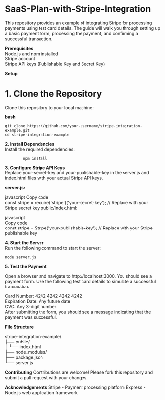 # **SaaS-Plan-with-Stripe-Integration**  
This repository provides an example of integrating Stripe for processing payments using test card details. The guide will walk you through setting up a basic payment form, processing the payment, and confirming a successful transaction.  

**Prerequisites**    
Node.js and npm installed  
Stripe account  
Stripe API keys (Publishable Key and Secret Key) 

**Setup**    
# **1. Clone the Repository**    
Clone this repository to your local machine:    

**bash**  

    git clone https://github.com/your-username/stripe-integration-example.git
    cd stripe-integration-example
    
**2. Install Dependencies**  
Install the required dependencies:  

            npm install
            
**3. Configure Stripe API Keys**  
Replace your-secret-key and your-publishable-key in the server.js and index.html files with your actual Stripe API keys.  

**server.js:**  

javascript 
Copy code  
const stripe = require('stripe')('your-secret-key'); // Replace with your Stripe secret key 
public/index.html:  

javascript  
Copy code  
const stripe = Stripe('your-publishable-key'); // Replace with your Stripe publishable key 


**4. Start the Server**  
Run the following command to start the server:  

    node server.js  
    
**5. Test the Payment**  

Open a browser and navigate to http://localhost:3000. You should see a payment form. Use the following test card details to simulate a successful transaction:  

Card Number: 4242 4242 4242 4242  
Expiration Date: Any future date  
CVC: Any 3-digit number  
After submitting the form, you should see a message indicating that the payment was successful.  

**File Structure**    

stripe-integration-example/  
├── public/  
│   └── index.html  
├── node_modules/  
├── package.json  
└── server.js  



**Contributing**
Contributions are welcome! Please fork this repository and submit a pull request with your changes.

**Acknowledgements**
Stripe - Payment processing platform
Express - Node.js web application framework
